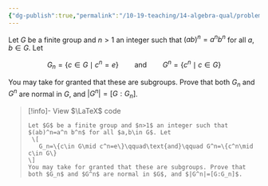 ```yaml
---
{"dg-publish":true,"permalink":"/10-19-teaching/14-algebra-qual/problem-bank/pool-problems/group-theory/closely-related-subgroups-of-a-finite-group/","tags":["group_theory"],"updated":"2025-03-17T07:32:46-07:00"}
---
```


Let $G$ be a finite group and $n>1$ an integer such that $(ab)^n=a^n b^n$ for all $a,b\in G$. Let

$$G_n=\{c\in G\mid c^n=e\}\qquad\text{and}\qquad G^n=\{c^n\mid c\in G\}$$

You may take for granted that these are subgroups. Prove that both $G_n$ and $G^n$ are normal in $G$, and $|G^n|=[G:G_n]$.

> [!info]- View $\LaTeX$ code
> ```
> Let $G$ be a finite group and $n>1$ an integer such that $(ab)^n=a^n b^n$ for all $a,b\in G$. Let
>  \[
> 	 G_n=\{c\in G\mid c^n=e\}\qquad\text{and}\qquad G^n=\{c^n\mid c\in G\}
> \]
> You may take for granted that these are subgroups. Prove that both $G_n$ and $G^n$ are normal in $G$, and $|G^n|=[G:G_n]$.
> ```